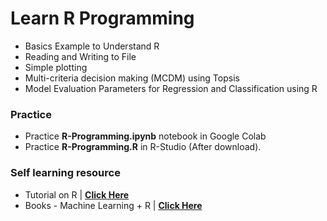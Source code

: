 # **Learn R Programming**
 - Basics Example to Understand R
 - Reading and Writing to File
 - Simple plotting
 - Multi-criteria decision making (MCDM) using Topsis
 - Model Evaluation Parameters for Regression and Classification using R

### **Practice**
 - Practice **R-Programming.ipynb** notebook in Google Colab
 - Practice **R-Programming.R** in R-Studio (After download).

### **Self learning resource**
- Tutorial on R | **<a href="https://www.w3schools.com/r/" target="_blank"> Click Here</a>** 
- Books - Machine Learning + R | **<a href="https://drive.google.com/drive/folders/1lcyFHXmeVM0W1V1TyL6UP3mVUAakP34x?usp=sharing" target="_blank"> Click Here</a>**
